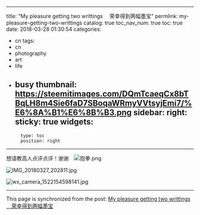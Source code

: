 
---
title: "My pleasure getting two writtings 　荣幸得到两幅墨宝"
permlink: my-pleasure-getting-two-writtings
catalog: true
toc_nav_num: true
toc: true
date: 2018-03-28 01:30:54
categories:
- cn
tags:
- cn
- photography
- art
- life
- busy
thumbnail: https://steemitimages.com/DQmTcaeqCx8bTBqLH8m4Sie6faD7SBoqaWRmyVVtsyjEmi7/%E6%8A%B1%E6%8B%B3.png
sidebar:
    right:
        sticky: true
widgets:
    -
        type: toc
        position: right
---


想请教高人点评点评！谢谢　![抱拳.png](https://steemitimages.com/DQmTcaeqCx8bTBqLH8m4Sie6faD7SBoqaWRmyVVtsyjEmi7/%E6%8A%B1%E6%8B%B3.png)

![IMG_20180327_202811.jpg](https://steemitimages.com/DQmUjwooffuzVEbHs5ZpkPe1QagH5oZnXxjGBw1dLwSkRJ6/IMG_20180327_202811.jpg)

![wx_camera_1522154598141.jpg](https://steemitimages.com/DQmbJehCQanAc7bmZBcW9ZRxKdQ8Pe6WzoCBScS2YpTXmbR/wx_camera_1522154598141.jpg)

- - -

This page is synchronized from the post: [My pleasure getting two writtings 　荣幸得到两幅墨宝](https://steemit.com/@andrewma/my-pleasure-getting-two-writtings)
